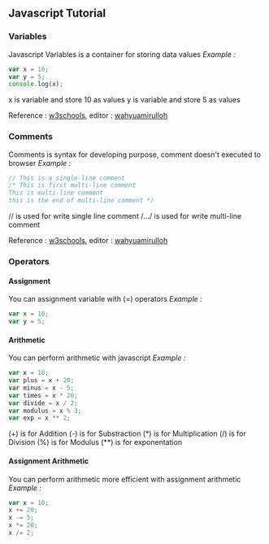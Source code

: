 ## Javascript Tutorial
### Variables
Javascript Variables is a container for storing data values
*Example :*
```javascript
var x = 10;
var y = 5;
console.log(x);
```
x is variable and store 10 as values
y is variable and store 5 as values

Reference : [w3schools](https://www.w3schools.com/js/js_variables.asp), editor : [wahyuamirulloh](https://github.com/wahyuamirulloh/)

### Comments
Comments is syntax for developing purpose, comment doesn't executed to browser
*Example :*
```javascript
// This is a single-line comment
/* This is first multi-line comment
This is multi-line comment
this is the end of multi-line comment */
```
// is used for write single line comment
/*...*/ is used for write multi-line comment

Reference : [w3schools](https://www.w3schools.com/js/js_comments.asp), editor : [wahyuamirulloh](https://github.com/wahyuamirulloh/)

### Operators
#### Assignment
You can assignment variable with (=) operators
*Example :*
```javascript
var x = 10;
var y = 5;
```
#### Arithmetic
You can perform arithmetic with javascript
*Example :*
```javascript
var x = 10;
var plus = x + 20;
var minus = x - 5;
var times = x * 20;
var divide = x / 2;
var modulus = x % 3;
var exp = x ** 2;
```
(+) is for Addition
(-) is for Substraction
(\*) is for Multiplication
(/) is for Division
(%) is for Modulus
(\*\*) is for exponentation

#### Assignment Arithmetic
You can perform arithmetic more efficient with assignment arithmetic
*Example :*
```javascript
var x = 10;
x += 20;
x -= 5;
x *= 20;
x /= 2;
```
